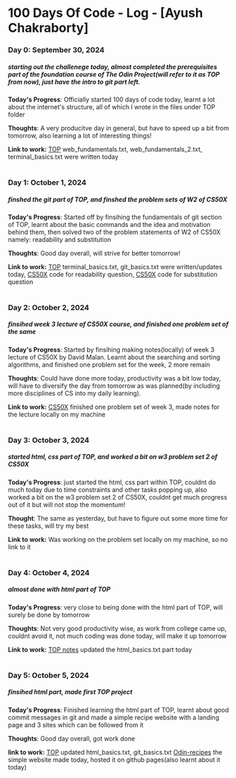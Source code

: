 # 100 Days Of Code - Log - [Ayush Chakraborty]

### Day 0: September 30, 2024 
##### starting out the challenege today, almost completed the prerequisites part of the foundation course of The Odin Project(will refer to it as TOP from now), just have the intro to git part left.

**Today's Progress**: Officially started 100 days of code today, learnt a lot about the internet's structure, all of which I wrote in the files under TOP folder

**Thoughts**: A very producitve day in general, but have to speed up a bit from tomorrow, also learning a lot of interesting things!

**Link to work:** [TOP](https://github.com/AyushChakraborty/TOP/tree/main)  web_fundamentals.txt, web_fundamentals_2.txt, terminal_basics.txt were written today
<br>
<br>
### Day 1: October 1, 2024
##### finshed the git part of TOP, and finshed the problem sets of W2 of CS50X

**Today's Progress**: Started off by finsihing the fundamentals of git section of TOP, learnt about the basic commands and the idea and motivation behind them, then solved two of the problem statements of W2 of CS50X namely: readability and substitution

**Thoughts**: Good day overall, will strive for better tomorrow!

**Link to work:** [TOP](https://github.com/AyushChakraborty/TOP/tree/main) terminal_basics.txt, git_basics.txt were written/updates today, 
[CS50X](https://github.com/code50/79455254/blob/main/readability/readability.c) code for readability question, 
[CS50X](https://github.com/code50/79455254/blob/main/substitution/substitution.c) code for substitution question
<br>
<br>
### Day 2: October 2, 2024
##### finsihed week 3 lecture of CS50X course, and finished one problem set of the same

**Today's Progress**: Started by finsihing making notes(locally) of week 3 lecture of CS50X by David Malan. Learnt about the searching and sorting algorithms, and finished one problem set for the week, 2 more remain

**Thoughts**: Could have done more today, productivity was a bit low today, will have to diversify the day from tomorrow as was planned(by including more disciplines of CS into my daily learning).

**Link to work:** [CS50X](https://github.com/code50/79455254/blob/main/sort/answers.txt) finished one problem set of week 3, 
made notes for the lecture locally on my machine
<br>
<br>
### Day 3: October 3, 2024
##### started html, css part of TOP, and worked a bit on w3 problem set 2 of CS50X

**Today's Progress**: just started the html, css part within TOP, couldnt do much today due to time constraints and other tasks popping up, also worked a bit on the w3 problem set 2 of CS50X, couldnt get much progress out of it but will not stop the momentum!

**Thought**: The same as yesterday, but have to figure out some more time for these tasks, will try my best

**Link to work:** Was working on the problem set locally on my machine, so no link to it
<br>
<br>
### Day 4: October 4, 2024
##### almost done with html part of TOP

**Today's Progress**: very close to being done with the html part of TOP, will surely be done by tomorrow

**Thoughts**: Not very good productivity wise, as work from college came up, couldnt avoid it, not much coding was done today, will make it up tomorrow

**Link to work:** [TOP notes](https://github.com/AyushChakraborty/TOP/tree/main) updated the html_basics.txt part today
<br>
<br>
### Day 5: October 5, 2024
##### finsihed html part, made first TOP project

**Today's Progress**: Finished learning the html part of TOP, learnt about good commit messages in git and made a simple recipe website with a landing page and 3 sites which can be followed from it

**Thoughts**: Good day overall, got work done

**link to work:** [TOP](https://github.com/AyushChakraborty/TOP) updated html_basics.txt, git_basics.txt
[Odin-recipes](https://github.com/AyushChakraborty/odin-recipes) the simple website made today, hosted it on github pages(also learnt about it today)
